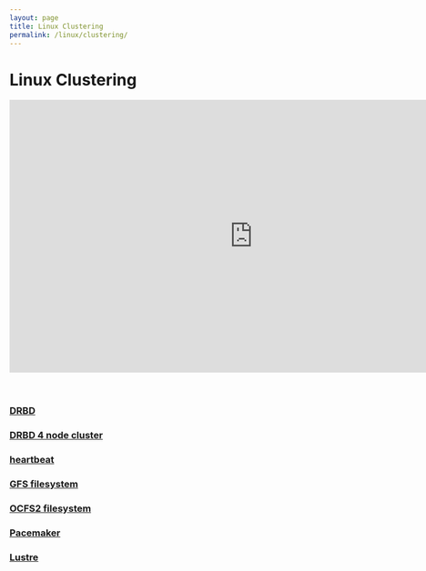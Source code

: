 ```yaml
---
layout: page
title: Linux Clustering
permalink: /linux/clustering/
---
```


# Linux Clustering


<div align="center">

<iframe width="853" height="480" src="https://www.youtube.com/embed/4LyL4sNZ1u4" frameborder="0" allow="autoplay; encrypted-media" allowfullscreen></iframe>

</div>


<br/>
<br/>

### [DRBD](http://odba.ru/showthread.php?t=474)  

### [DRBD 4 node cluster](http://odba.ru/showthread.php?t=525)

### [heartbeat](http://odba.ru/showthread.php?t=418)

### [GFS filesystem](http://odba.ru/showthread.php?t=456)

### [OCFS2 filesystem](http://odba.ru/showthread.php?t=433)

### [Pacemaker](http://odba.ru/showthread.php?t=527)

### [Lustre](http://odba.ru/showthread.php?t=431)

